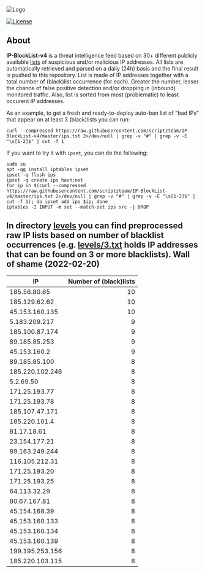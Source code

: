![Logo](https://i.imgur.com/PyKLAe7.png)

[![License](https://img.shields.io/badge/license-The_Unlicense-red.svg)](https://unlicense.org/)

About
----

**IP-BlockList-v4** is a threat intelligence feed based on 30+ different publicly available [lists](https://github.com/stamparm/maltrail) of suspicious and/or malicious IP addresses. All lists are automatically retrieved and parsed on a daily (24h) basis and the final result is pushed to this repository. List is made of IP addresses together with a total number of (black)list occurrence (for each). Greater the number, lesser the chance of false positive detection and/or dropping in (inbound) monitored traffic. Also, list is sorted from most (problematic) to least occurent IP addresses.

As an example, to get a fresh and ready-to-deploy auto-ban list of "bad IPs" that appear on at least 3 (black)lists you can run:

```
curl --compressed https://raw.githubusercontent.com/scriptzteam/IP-BlockList-v4/master/ips.txt 2>/dev/null | grep -v "#" | grep -v -E "\s[1-2]$" | cut -f 1
```

If you want to try it with `ipset`, you can do the following:

```
sudo su
apt -qq install iptables ipset
ipset -q flush ips
ipset -q create ips hash:net
for ip in $(curl --compressed https://raw.githubusercontent.com/scriptzteam/IP-BlockList-v4/master/ips.txt 2>/dev/null | grep -v "#" | grep -v -E "\s[1-2]$" | cut -f 1); do ipset add ips $ip; done
iptables -I INPUT -m set --match-set ips src -j DROP
```

In directory [levels](levels) you can find preprocessed raw IP lists based on number of blacklist occurrences (e.g. [levels/3.txt](levels/3.txt) holds IP addresses that can be found on 3 or more blacklists).
Wall of shame (2022-02-20)
----

|IP|Number of (black)lists|
|---|--:|
185.56.80.65|10
185.129.62.62|10
45.153.160.135|10
5.183.209.217|9
185.100.87.174|9
89.185.85.253|9
45.153.160.2|9
89.185.85.100|8
185.220.102.246|8
5.2.69.50|8
171.25.193.77|8
171.25.193.78|8
185.107.47.171|8
185.220.101.4|8
81.17.18.61|8
23.154.177.21|8
89.163.249.244|8
116.105.212.31|8
171.25.193.20|8
171.25.193.25|8
64.113.32.29|8
80.67.167.81|8
45.154.168.39|8
45.153.160.133|8
45.153.160.134|8
45.153.160.139|8
199.195.253.156|8
185.220.103.115|8
